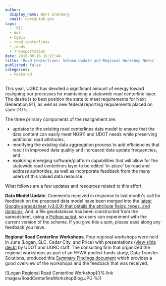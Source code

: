 ```yaml
---
author:
  display_name: Bert Granberg
  email: ugrc@utah.gov
tags:
  - '911'
  - dot
  - ng911
  - road centerlines
  - roads
  - transportation
date: 2016-09-16 19:27:44
title: 'Road Centerlines: Schema Update and Regional Workshop Notes'
published: false
categories:
  - Featured
---
```


This year, UGRC has devoted a significant amount of energy toward realigning our processes for maintaining a statewide road centerline layer. The desire is to best position the state to meet requirements for Next Generation 911, as well as new federal reporting requirements placed on state DOTs.

The three primary components of the realignment are:

- updates to the existing road centerlines data model to ensure that the data content can easily meet NG911 and UDOT needs while preserving additional road attributes,
- modifying the existing data aggregation process to add efficiencies that result in improved data quality and increased data update frequencies, and
- exploring emerging software/platform capabilities that will allow for the statewide road centerlines layer to be edited 'in-place' by road and address authorities, as well as incorporate feedback from the many users of this valued data resource.

What follows are a few updates and resources related to this effort.

**Data Model Update**. Comments received in response to last month's call for feedback on the proposed data model have been merged into the [latest Google spreadsheet (v3.0.9) that details the attribute fields, types, and domains](https://docs.google.com/spreadsheets/d/1jQ_JuRIEtzxj60F0FAGmdu5JrFpfYBbSt3YzzCjxpfI/edit#gid=811360546). And, a file geodatabase has been constructed from the spreadsheet, using a [Python script](https://github.com/agrc/road-centerlines-schema), so users can experiment with the current version of the schema. If you give this a spin, please pass along any feedback you have.

**Regional Road Centerline Workshops**. Four regional workshops were held in June (Logan, SLC, Cedar City, and Price) with presentations [(view slide deck)](https://docs.google.com/presentation/d/1TZYthlekeE-wNb7I2z6lfuqrFNdz0ujEZdjqRAh22xs/edit?usp=sharing) by UDOT and UGRC staff. The consulting firm that organized the regional workshops as part of an FHWA pooled-funds study, Data Transfer Solutions, produced this [Summary Findings document](https://docs.google.com/document/d/1LbVmedJ2bSjso57p39Kk4sRCaSlI9TcBfHHYVXaEXFk/edit?usp=sharing) which provides a good overview of the workshops and the feedback that was received.

![Logan Regional Road Centerline Workshop]({% link images/RoadCenterlineWorkshopBlog.JPG %})
